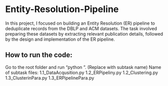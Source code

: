 # Entity-Resolution-Pipeline
In this project, I focused on building an Entity Resolution (ER) pipeline to deduplicate records from the DBLP and ACM datasets. The task involved preparing these datasets by extracting relevant publication details, followed by the design and implementation of the ER pipeline.

## How to run the code:
Go to the root folder and run “python <subtask>”. (Replace <subtask> with subtask name)
Name of subtask files:
1.1_DataAcqusition.py
1.2_ERPipeliny.py
1.2_Clustering.py
1.3_ClusterinPara.py
1.3_ERPipelinePara.py

